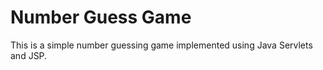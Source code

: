 # Number Guess Game

This is a simple number guessing game implemented using Java Servlets and JSP.
